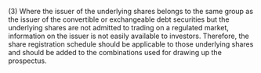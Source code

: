 (3) Where the issuer of the underlying shares belongs to the same group as the issuer of the convertible or exchangeable debt securities but the underlying shares are not admitted to trading on a regulated market, information on the issuer is not easily available to investors. Therefore, the share registration schedule should be applicable to those underlying shares and should be added to the combinations used for drawing up the prospectus.